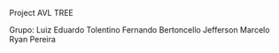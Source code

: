Project AVL TREE

Grupo:
Luiz Eduardo Tolentino 
Fernando Bertoncello
Jefferson Marcelo
Ryan Pereira

